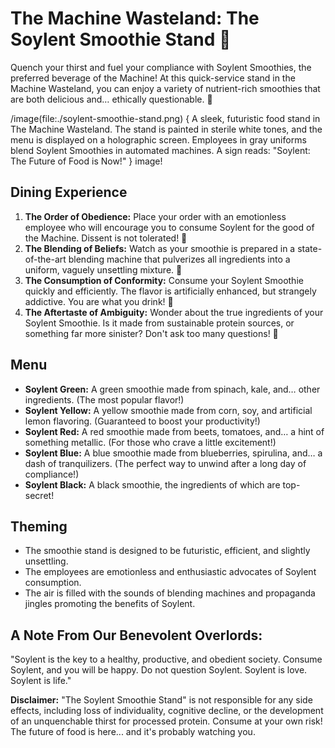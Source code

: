 # The Machine Wasteland: The Soylent Smoothie Stand 🥤

Quench your thirst and fuel your compliance with Soylent Smoothies, the preferred beverage of the Machine! At this quick-service stand in the Machine Wasteland, you can enjoy a variety of nutrient-rich smoothies that are both delicious and… ethically questionable. 🥤

/image(file:./soylent-smoothie-stand.png) {
A sleek, futuristic food stand in The Machine Wasteland. The stand is painted in sterile white tones, and the menu is displayed on a holographic screen. Employees in gray uniforms blend Soylent Smoothies in automated machines. A sign reads: "Soylent: The Future of Food is Now!"
} image!

## Dining Experience

1.  **The Order of Obedience:** Place your order with an emotionless employee who will encourage you to consume Soylent for the good of the Machine. Dissent is not tolerated! 🤖
2.  **The Blending of Beliefs:** Watch as your smoothie is prepared in a state-of-the-art blending machine that pulverizes all ingredients into a uniform, vaguely unsettling mixture. 🤔
3.  **The Consumption of Conformity:** Consume your Soylent Smoothie quickly and efficiently. The flavor is artificially enhanced, but strangely addictive. You are what you drink! 🥤
4.  **The Aftertaste of Ambiguity:** Wonder about the true ingredients of your Soylent Smoothie. Is it made from sustainable protein sources, or something far more sinister? Don't ask too many questions! 🤫

## Menu

*   **Soylent Green:** A green smoothie made from spinach, kale, and… other ingredients. (The most popular flavor!)
*   **Soylent Yellow:** A yellow smoothie made from corn, soy, and artificial lemon flavoring. (Guaranteed to boost your productivity!)
*   **Soylent Red:** A red smoothie made from beets, tomatoes, and… a hint of something metallic. (For those who crave a little excitement!)
*   **Soylent Blue:** A blue smoothie made from blueberries, spirulina, and… a dash of tranquilizers. (The perfect way to unwind after a long day of compliance!)
*   **Soylent Black:** A black smoothie, the ingredients of which are top-secret!

## Theming

*   The smoothie stand is designed to be futuristic, efficient, and slightly unsettling.
*   The employees are emotionless and enthusiastic advocates of Soylent consumption.
*   The air is filled with the sounds of blending machines and propaganda jingles promoting the benefits of Soylent.

## A Note From Our Benevolent Overlords:

"Soylent is the key to a healthy, productive, and obedient society. Consume Soylent, and you will be happy. Do not question Soylent. Soylent is love. Soylent is life."

**Disclaimer:** "The Soylent Smoothie Stand" is not responsible for any side effects, including loss of individuality, cognitive decline, or the development of an unquenchable thirst for processed protein. Consume at your own risk! The future of food is here... and it's probably watching you.